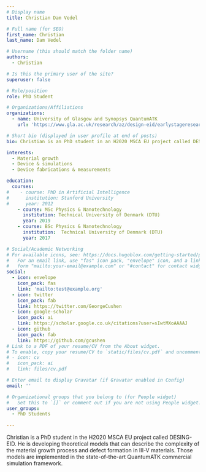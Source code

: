 ```yaml
---
# Display name
title: Christian Dam Vedel 

# Full name (for SEO)
first_name: Christian 
last_name: Dam Vedel

# Username (this should match the folder name)
authors:
  - Christian

# Is this the primary user of the site?
superuser: false

# Role/position
role: PhD Student

# Organizations/Affiliations
organizations:
  - name: University of Glasgow and Synopsys QuantumATK  
    url: 'https://www.gla.ac.uk/research/az/design-eid/earlystageresearchersesr/esr3-christiandamvedel/'

# Short bio (displayed in user profile at end of posts)
bio: Christian is an PhD student in an H2020 MSCA EU project called DESING-EID. His is developing theoretical models which can describe the complexity of the material growth process and defect formation in III-V materials. Those models are implemented in state-of-the-art QuantumATK commercial simulation framework.

interests:
  - Material growth
  - Device & simulations
  - Device fabrications & measurements

education:
  courses:
#    - course: PhD in Artificial Intelligence
#      institution: Stanford University
#      year: 2012
    - course: MSc Physics & Nanotechnology
      institution: Technical University of Denmark (DTU)
      year: 2019
    - course: BSc Physics & Nanotechnology
      institution:  Technical University of Denmark (DTU)
      year: 2017

# Social/Academic Networking
# For available icons, see: https://docs.hugoblox.com/getting-started/page-builder/#icons
#   For an email link, use "fas" icon pack, "envelope" icon, and a link in the
#   form "mailto:your-email@example.com" or "#contact" for contact widget.
social:
  - icon: envelope
    icon_pack: fas
    link: 'mailto:test@example.org'
  - icon: twitter
    icon_pack: fab
    link: https://twitter.com/GeorgeCushen
  - icon: google-scholar
    icon_pack: ai
    link: https://scholar.google.co.uk/citations?user=sIwtMXoAAAAJ
  - icon: github
    icon_pack: fab
    link: https://github.com/gcushen
# Link to a PDF of your resume/CV from the About widget.
# To enable, copy your resume/CV to `static/files/cv.pdf` and uncomment the lines below.
# - icon: cv
#   icon_pack: ai
#   link: files/cv.pdf

# Enter email to display Gravatar (if Gravatar enabled in Config)
email: ''

# Organizational groups that you belong to (for People widget)
#   Set this to `[]` or comment out if you are not using People widget.
user_groups:
  - PhD Students
  
---
```

Christian is a PhD student in the H2020 MSCA EU project called DESING-EID. He is developing theoretical models that can describe the complexity of the material growth process and defect formation in III-V materials. Those models are implemented in the state-of-the-art QuantumATK commercial simulation framework.
